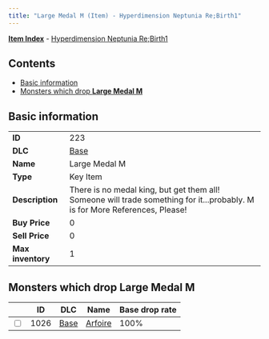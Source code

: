 ```yaml
---
title: "Large Medal M (Item) - Hyperdimension Neptunia Re;Birth1"
---
```


[**Item Index**](/neptunia/rb1/item/index.html) - [Hyperdimension Neptunia Re;Birth1](/neptunia/rb1)

## Contents

- [Basic information](#basic-information)
- [Monsters which drop **Large Medal M**](#monsters-which-drop-large-medal-m)

## Basic information

|   |   |
| -- | -- |
| **ID** | 223 |
| **DLC** | [Base](/neptunia/rb1/dlc/1-base.html) |
| **Name** | Large Medal M |
| **Type** | Key Item |
| **Description** | There is no medal king, but get them all! Someone will trade something for it...probably. M is for More References, Please! |
| **Buy Price** | 0 |
| **Sell Price** | 0 |
| **Max inventory** | 1 |

## Monsters which drop **Large Medal M**

|    | ID | DLC | Name | Base drop rate |
| -- | -- | --- | ---- | -------------- |
| <input type="checkbox" id="rb1-monster-1-1026" class="trackbox" /> | 1026 | [Base](/neptunia/rb1/dlc/1-base.html) | [Arfoire](/neptunia/rb1/monster/1-1026-arfoire.html) | 100% |